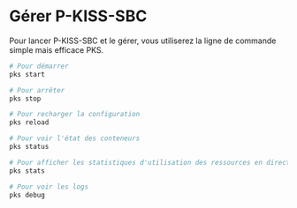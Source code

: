 <!---
# P-KISS-SBC documentation © 2007-2024 by Mathias WOLFF 
# is licensed under Attribution-NonCommercial-ShareAlike 4.0 International (see https://creativecommons.org/licenses/by-nc-sa/4.0/)
# SPDX-License-Identifier: CC-BY-NC-SA-4.0
--->

# Gérer P-KISS-SBC

Pour lancer P-KISS-SBC et le gérer, vous utiliserez la ligne de commande simple mais efficace PKS.

```bash
# Pour démarrer
pks start

# Pour arrêter
pks stop

# Pour recharger la configuration
pks reload

# Pour voir l'état des conteneurs
pks status

# Pour afficher les statistiques d'utilisation des ressources en direct pour des conteneurs
pks stats

# Pour voir les logs
pks debug
```
